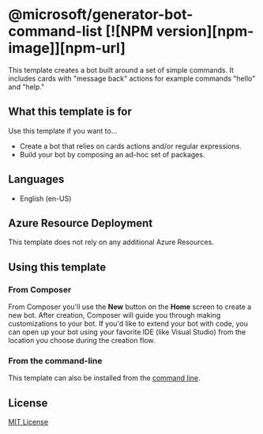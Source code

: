 # @microsoft/generator-bot-command-list [![NPM version][npm-image]][npm-url]

This template creates a bot built around a set of simple commands. It includes cards with "message back" actions for example commands "hello" and "help."

## What this template is for

Use this template if you want to...

- Create a bot that relies on cards actions and/or regular expressions.
- Build your bot by composing an ad-hoc set of packages.

## Languages

- English (en-US)

## Azure Resource Deployment

This template does not rely on any additional Azure Resources.

## Using this template

### From Composer

From Composer you'll use the **New** button on the **Home** screen to create a new bot. After creation, Composer will guide you through making customizations to your bot. If you'd like to extend your bot with code, you can open up your bot using your favorite IDE (like Visual Studio) from the location you choose during the creation flow.

### From the command-line

This template can also be installed from the [command line](https://github.com/microsoft/botframework-components/blob/main/generators/command-line-instructions).

## License

[MIT License](https://github.com/microsoft/botframework-components/blob/main/LICENSE)
